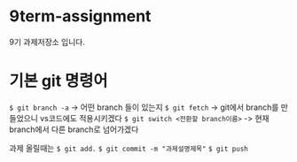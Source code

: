# 9term-assignment

9기 과제저장소 입니다.

# 기본 git 명령어

`$ git branch -a` -> 어떤 branch 들이 있는지
`$ git fetch` -> git에서 branch를 만들었으니 vs코드에도 적용시키겠다
`$ git switch <전환할 branch이름>` -> 현재 branch에서 다른 branch로 넘어가겠다

과제 올릴때는
`$ git add.`
`$ git commit -m "과제설명제목"`
`$ git push`
